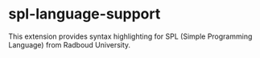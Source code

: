 # spl-language-support

This extension provides syntax highlighting for SPL (Simple Programming Language) from Radboud University.
